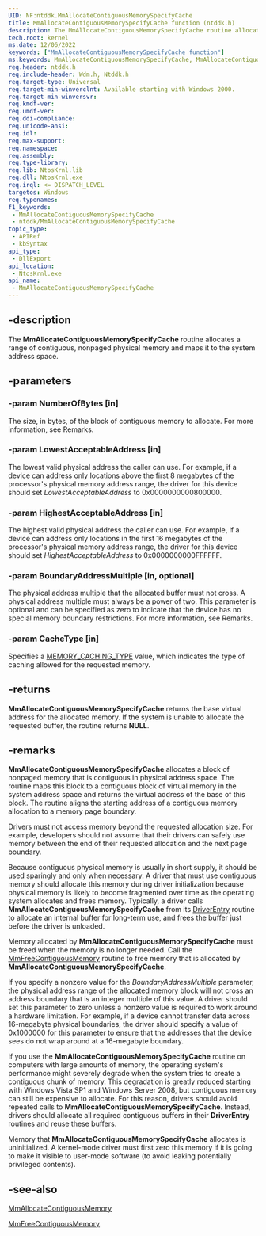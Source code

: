 ```yaml
---
UID: NF:ntddk.MmAllocateContiguousMemorySpecifyCache
title: MmAllocateContiguousMemorySpecifyCache function (ntddk.h)
description: The MmAllocateContiguousMemorySpecifyCache routine allocates a range of contiguous, nonpaged physical memory and maps it to the system address space.
tech.root: kernel
ms.date: 12/06/2022
keywords: ["MmAllocateContiguousMemorySpecifyCache function"]
ms.keywords: MmAllocateContiguousMemorySpecifyCache, MmAllocateContiguousMemorySpecifyCache routine [Kernel-Mode Driver Architecture], k106_764af538-9f9b-432b-af6a-4a6b7addd95d.xml, kernel.mmallocatecontiguousmemoryspecifycache, wdm/MmAllocateContiguousMemorySpecifyCache
req.header: ntddk.h
req.include-header: Wdm.h, Ntddk.h
req.target-type: Universal
req.target-min-winverclnt: Available starting with Windows 2000.
req.target-min-winversvr: 
req.kmdf-ver: 
req.umdf-ver: 
req.ddi-compliance: 
req.unicode-ansi: 
req.idl: 
req.max-support: 
req.namespace: 
req.assembly: 
req.type-library: 
req.lib: NtosKrnl.lib
req.dll: NtosKrnl.exe
req.irql: <= DISPATCH_LEVEL
targetos: Windows
req.typenames: 
f1_keywords:
 - MmAllocateContiguousMemorySpecifyCache
 - ntddk/MmAllocateContiguousMemorySpecifyCache
topic_type:
 - APIRef
 - kbSyntax
api_type:
 - DllExport
api_location:
 - NtosKrnl.exe
api_name:
 - MmAllocateContiguousMemorySpecifyCache
---
```


## -description

The **MmAllocateContiguousMemorySpecifyCache** routine allocates a range of contiguous, nonpaged physical memory and maps it to the system address space.

## -parameters

### -param NumberOfBytes [in]

The size, in bytes, of the block of contiguous memory to allocate. For more information, see Remarks.

### -param LowestAcceptableAddress [in]

The lowest valid physical address the caller can use. For example, if a device can address only locations above the first 8 megabytes of the processor's physical memory address range, the driver for this device  should set *LowestAcceptableAddress* to 0x0000000000800000.

### -param HighestAcceptableAddress [in]

The highest valid physical address the caller can use. For example, if a device can address only locations in the first 16 megabytes of the processor's physical memory address range, the driver for this device should set *HighestAcceptableAddress* to 0x0000000000FFFFFF.

### -param BoundaryAddressMultiple [in, optional]

The physical address multiple that the allocated buffer must not cross. A physical address multiple must always be a power of two. This parameter is optional and can be specified as zero to indicate that the device has no special memory boundary restrictions. For more information, see Remarks.

### -param CacheType [in]

Specifies a [MEMORY_CACHING_TYPE](../wdm/ne-wdm-_memory_caching_type.md) value, which indicates the type of caching allowed for the requested memory.

## -returns

**MmAllocateContiguousMemorySpecifyCache** returns the base virtual address for the allocated memory. If the system is unable to allocate the requested buffer, the routine returns **NULL**.

## -remarks

**MmAllocateContiguousMemorySpecifyCache** allocates a block of nonpaged memory that is contiguous in physical address space. The routine maps this block to a contiguous block of virtual memory in the system address space and returns the virtual address of the base of this block. The routine aligns the starting address of a contiguous memory allocation to a memory page boundary.

Drivers must not access memory beyond the requested allocation size. For example, developers should not assume that their drivers can safely use memory between the end of their requested allocation and the next page boundary.

Because contiguous physical memory is usually in short supply, it should be used sparingly and only when necessary. A driver that must use contiguous memory should allocate this memory during driver initialization because physical memory is likely to become fragmented over time as the operating system allocates and frees memory. Typically, a driver calls **MmAllocateContiguousMemorySpecifyCache** from its [DriverEntry](/windows-hardware/drivers/storage/driverentry-of-ide-controller-minidriver) routine to allocate an internal buffer for long-term use, and frees the buffer just before the driver is unloaded.

Memory allocated by **MmAllocateContiguousMemorySpecifyCache** must be freed when the memory is no longer needed. Call the [MmFreeContiguousMemory](../wdm/nf-wdm-mmfreecontiguousmemory.md) routine to free memory that is allocated by **MmAllocateContiguousMemorySpecifyCache**.

If you specify a nonzero value for the *BoundaryAddressMultiple* parameter, the physical address range of the allocated memory block will not cross an address boundary that is an integer multiple of this value. A driver should set this parameter to zero unless a nonzero value is required to work around a hardware limitation. For example, if a device cannot transfer data across 16-megabyte physical boundaries, the driver should specify a value of 0x1000000 for this parameter to ensure that the addresses that the device sees do not wrap around at a 16-megabyte boundary.

If you use the **MmAllocateContiguousMemorySpecifyCache** routine on computers with large amounts of memory, the operating system's performance might severely degrade when the system tries to create a contiguous chunk of memory. This degradation is greatly reduced starting with Windows Vista SP1 and Windows Server 2008, but contiguous memory can still be expensive to allocate. For this reason, drivers should avoid repeated calls to **MmAllocateContiguousMemorySpecifyCache**. Instead, drivers should allocate all required contiguous buffers in their **DriverEntry** routines and reuse these buffers.

Memory that **MmAllocateContiguousMemorySpecifyCache** allocates is uninitialized. A kernel-mode driver must first zero this memory if it is going to make it visible to user-mode software (to avoid leaking potentially privileged contents).

## -see-also

[MmAllocateContiguousMemory](../wdm/nf-wdm-mmallocatecontiguousmemory.md)

[MmFreeContiguousMemory](../wdm/nf-wdm-mmfreecontiguousmemory.md)